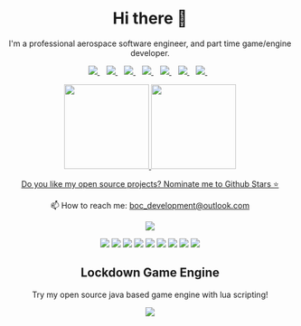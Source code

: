 

<h1 align='center'>
  Hi there 👋 
</h1>

<p align='center'>
  I'm a professional aerospace software engineer, and part time game/engine developer.
</p>

<p align='center'>
  
  <a href="https://www.linkedin.com/in/nickolas-wood/">
    <img src="https://img.shields.io/badge/linkedin-%230077B5.svg?&style=for-the-badge&logo=linkedin&logoColor=white" />
  </a>&nbsp;&nbsp;
  <a href="https://instagram.com/boc_dev">
    <img src="https://img.shields.io/badge/instagram-%230077B5.svg?&style=for-the-badge&logo=instagram&logoColor=white" />        
  </a>&nbsp;&nbsp;
  <a href="https://twitter.com/boc_dev">
    <img src="https://img.shields.io/badge/twitter-%230077B5.svg?&style=for-the-badge&logo=twitter&logoColor=white" />        
  </a>&nbsp;&nbsp;
  <a href="https://boc-dev.itch.io/">
    <img src="https://img.shields.io/badge/itchio-%230077B5.svg?&style=for-the-badge&logo=itch.io&logoColor=white" />        
  </a>&nbsp;&nbsp;
  <a href="https://www.youtube.com/channel/UCVmjxCnecANeiA-qFCO5DaA">
    <img src="https://img.shields.io/badge/youtube-%230077B5.svg?&style=for-the-badge&logo=youtube&logoColor=white" />        
  </a>&nbsp;&nbsp;
  <a href="https://boringoldcomputering.code.blog/">
    <img src="https://img.shields.io/badge/Blog-%230077B5.svg?&style=for-the-badge&logo=wordpress&logoColor=white" />        
  </a>&nbsp;&nbsp;
  <a href="https://play.google.com/store/apps/developer?id=BOC+Development">
    <img src="https://img.shields.io/badge/Google_Play-%230077B5?style=for-the-badge&logo=google-play&logoColor=white" />        
  </a>&nbsp;&nbsp;
  
  
</p>

<p align='center'>
  <a href="#"><img src="https://github-readme-stats.vercel.app/api?username=qualia91&show_icons=true&count_private=true&theme=dark" height="150"/a> 
  <a href="#"><img src="https://github-readme-stats.vercel.app/api/top-langs/?username=qualia91&layout=compact&count_private=true&theme=dark" height="150"/a>
</p>

<p align='center'>
  Do you like my open source projects? <a href='https://stars.github.com/nominate/'>Nominate me to Github Stars ⭐</a>
</p>

<!-- <details align='center'>
  <summary>:zap: My workspace specs</summary>
</details>-->

<p align='center'>
  📫 How to reach me: <a href='mailto:boc_development@outlook.com'>boc_development@outlook.com</a>
</p>
<p align='center'>
  <a href="#"><img src="https://badges.pufler.dev/visits/qualia91/qualia91"></a>
</p>

<p align='center'>

<img src="https://img.shields.io/badge/Java-00ADD8?logo=java&logoColor=white" />
<img src="https://img.shields.io/badge/Lua-00ADD8?logo=lua&logoColor=white" />
<img src="https://img.shields.io/badge/Godot-00ADD8?logo=godot-engine&logoColor=white" />
<img src="https://img.shields.io/badge/Gimp-00ADD8?logo=gimp&logoColor=white" />
<img src="https://img.shields.io/badge/Haskell-00ADD8?logo=haskell&logoColor=white" />
<img src="https://img.shields.io/badge/Python-00ADD8?logo=python&logoColor=white" />
<img src="https://img.shields.io/badge/C Sharp-00ADD8?logo=c-sharp&logoColor=white" />
<img src="https://img.shields.io/badge/C++-00ADD8?logo=c%2B%2B&logoColor=white" />
<img src="https://img.shields.io/badge/C-00ADD8?logo=c&logoColor=white" />

</p>

<h2 align='center'>
  Lockdown Game Engine
</h2>
<p align='center'>
  Try my open source java based game engine with lua scripting!
</p>
<p align='center' href="https://github.com/qualia91/lockdown_game_engine">
  <a href="#"><img src="https://github-readme-stats.vercel.app/api/pin/?username=qualia91&repo=lockdown_game_engine&theme=dark"/a>
</p>
